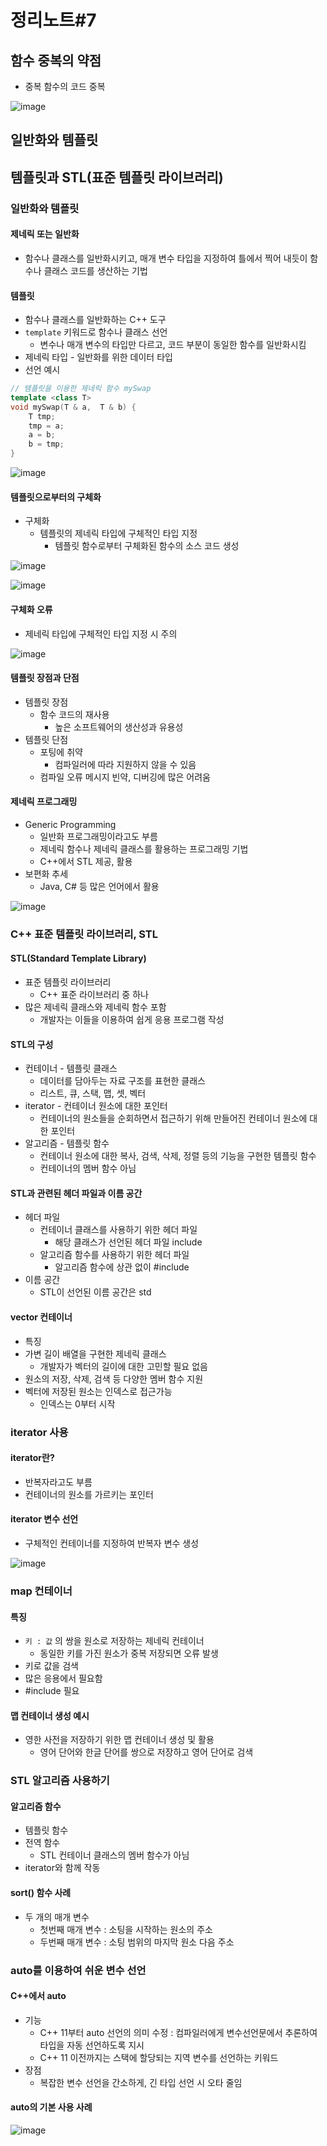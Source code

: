 # 정리노트#7

## 함수 중복의 약점

- 중복 함수의 코드 중복

![image](https://github.com/choiht0904/Cpp_01/assets/77330457/668590a9-6773-4a85-b0af-b37efc0af6ae)


## 일반화와 템플릿


## 템플릿과 STL(표준 템플릿 라이브러리)

### 일반화와 템플릿

#### 제네릭 또는 일반화

- 함수나 클래스를 일반화시키고, 매개 변수 타입을 지정하여 틀에서 찍어 내듯이 함수나 클래스 코드를 생산하는 기법

#### 템플릿 

- 함수나 클래스를 일반화하는 C++ 도구
- `template` 키워드로 함수나 클래스 선언
    - 변수나 매개 변수의 타입만 다르고, 코드 부분이 동일한 함수를 일반화시킴
- 제네릭 타입 - 일반화를 위한 데이터 타입
- 선언 예시

```C++
// 템플릿을 이용한 제네릭 함수 mySwap
template <class T>
void mySwap(T & a,  T & b) {
	T tmp;
	tmp = a;
	a = b;
	b = tmp;
}
```

![image](https://github.com/choiht0904/Cpp_01/assets/77330457/9a9bdb1b-97b3-4ea1-bd1d-e718150175de)

#### 템플릿으로부터의 구체화 

- 구체화
    - 템플릿의 제네릭 타입에 구체적인 타입 지정
        - 템플릿 함수로부터 구체화된 함수의 소스 코드 생성

![image](https://github.com/choiht0904/Cpp_01/assets/77330457/83e0aa4d-d619-4fa6-bbcf-35cc6ae4e4bb)

![image](https://github.com/choiht0904/Cpp_01/assets/77330457/ec7c36b3-f7de-4a2e-92c8-e5d305e7ee1a)

#### 구체화 오류

- 제네릭 타입에 구체적인 타입 지정 시 주의

![image](https://github.com/choiht0904/Cpp_01/assets/77330457/11c0887d-0fc2-4505-9872-dfa72835abfd)

#### 템플릿 장점과 단점

- 템플릿 장점
    - 함수 코드의 재사용
        - 높은 소프트웨어의 생산성과 유용성
- 템플릿 단점
    - 포팅에 취약
        - 컴파일러에 따라 지원하지 않을 수 있음
    - 컴파일 오류 메시지 빈약, 디버깅에 많은 어려움
 
#### 제네릭 프로그래밍

- Generic Programming
    - 일반화 프로그래밍이라고도 부름
    - 제네릭 함수나 제네릭 클래스를 활용하는 프로그래밍 기법
    - C++에서 STL 제공, 활용
- 보편화 추세
    - Java, C# 등 많은 언어에서 활용
 
![image](https://github.com/choiht0904/Cpp_01/assets/77330457/6fa0cda5-d9ba-4a26-a658-d008a7594304)

### C++ 표준 템플릿 라이브러리, STL

#### STL(Standard Template Library)

- 표준 템플릿 라이브러리
    - C++ 표준 라이브러리 중 하나
- 많은 제네릭 클래스와 제네릭 함수 포함
    - 개발자는 이들을 이용하여 쉽게 응용 프로그램 작성

#### STL의 구성

- 컨테이너 - 템플릿 클래스
    - 데이터를 담아두는 자료 구조를 표현한 클래스
    - 리스트, 큐, 스택, 맵, 셋, 벡터
- iterator - 컨테이너 원소에 대한 포인터
    - 컨테이너의 원소들을 순회하면서 접근하기 위해 만들어진 컨테이너 원소에 대한 포인터
- 알고리즘 - 템플릿 함수
    - 컨테이너 원소에 대한 복사, 검색, 삭제, 정렬 등의 기능을 구현한 템플릿 함수
    - 컨테이너의 멤버 함수 아님

#### STL과 관련된 헤더 파일과 이름 공간

- 헤더 파일
    - 컨테이너 클래스를 사용하기 위한 헤더 파일
        - 해당 클래스가 선언된 헤더 파일 include
    - 알고리즘 함수를 사용하기 위한 헤더 파일
        - 알고리즘 함수에 상관 없이 #include <algorithm>
- 이름 공간
    - STL이 선언된 이름 공간은 std

#### vector 컨테이너

- 특징
- 가변 길이 배열을 구현한 제네릭 클래스
    - 개발자가 벡터의 길이에 대한 고민할 필요 없음
- 원소의 저장, 삭제, 검색 등 다양한 멤버 함수 지원
- 벡터에 저장된 원소는 인덱스로 접근가능
    - 인덱스는 0부터 시작
 
### iterator 사용

#### iterator란?

- 반복자라고도 부름
- 컨테이너의 원소를 가르키는 포인터

#### iterator 변수 선언

- 구체적인 컨테이너를 지정하여 반복자 변수 생성

![image](https://github.com/choiht0904/Cpp_01/assets/77330457/b1ef7549-777f-47c3-b0a6-52ebb6ee88c9)

### map 컨테이너

#### 특징

- `키 : 값` 의 쌍을 원소로 저장하는 제네릭 컨테이너
    - 동일한 키를 가진 원소가 중복 저장되면 오류 발생
- 키로 값을 검색
- 많은 응용에서 필요함
- #include <map> 필요

#### 맵 컨테이너 생성 예시

- 영한 사전을 저장하기 위한 맵 컨테이너 생성 및 활용
    - 영어 단어와 한글 단어를 쌍으로 저장하고 영어 단어로 검색

### STL 알고리즘 사용하기

#### 알고리즘 함수

- 템플릿 함수
- 전역 함수
    - STL 컨테이너 클래스의 멤버 함수가 아님
- iterator와 함께 작동

#### sort() 함수 사례

- 두 개의 매개 변수
    - 첫번째 매개 변수 : 소팅을 시작하는 원소의 주소
    - 두번째 매개 변수 : 소팅 범위의 마지막 원소 다음 주소

### auto를 이용하여 쉬운 변수 선언

#### C++에서 auto

- 기능
    - C++ 11부터 auto 선언의 의미 수정 : 컴파일러에게 변수선언문에서 추론하여 타입을 자동 선언하도록 지시
    - C++ 11 이전까지는 스택에 할당되는 지역 변수를 선언하는 키워드
- 장점
    - 복잡한 변수 선언을 간소하게, 긴 타입 선언 시 오타 줄임

#### auto의 기본 사용 사례

![image](https://github.com/choiht0904/Cpp_01/assets/77330457/b0903e39-9ccf-42ba-92c7-2dd7936d984f)
